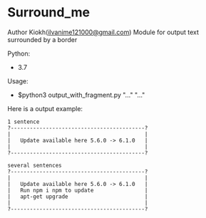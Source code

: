 # Surround_me

Author Kiokh(ilvanime121000@gmail.com)
Module for output text surrounded by a border

Python:
  - 3.7

Usage:
  - $python3 output_with_fragment.py "..." "..."

Here is a output example:

```
1 sentence
?------------------------------------------?
|                                          |
|   Update available here 5.6.0 -> 6.1.0   |
|                                          |
?------------------------------------------?

several sentences
?------------------------------------------?
|                                          |
|   Update available here 5.6.0 -> 6.1.0   |
|   Run npm i npm to update                |
|   apt-get upgrade                        |
|                                          |
?------------------------------------------?
```
